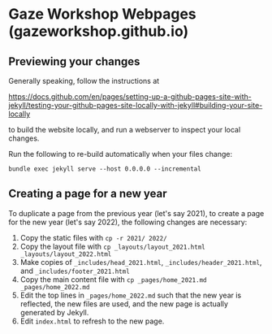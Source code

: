 # Gaze Workshop Webpages (gazeworkshop.github.io)

## Previewing your changes

Generally speaking, follow the instructions at

https://docs.github.com/en/pages/setting-up-a-github-pages-site-with-jekyll/testing-your-github-pages-site-locally-with-jekyll#building-your-site-locally

to build the website locally, and run a webserver to inspect your local changes.

Run the following to re-build automatically when your files change:
```
bundle exec jekyll serve --host 0.0.0.0 --incremental
```

## Creating a page for a new year
To duplicate a page from the previous year (let's say 2021), to create a page for the new year (let's say 2022), the following changes are necessary:

1. Copy the static files with `cp -r 2021/ 2022/`
2. Copy the layout file with `cp _layouts/layout_2021.html _layouts/layout_2022.html`
3. Make copies of `_includes/head_2021.html`, `_includes/header_2021.html`, and `_includes/footer_2021.html`
4. Copy the main content file with `cp _pages/home_2021.md _pages/home_2022.md`
5. Edit the top lines in `_pages/home_2022.md` such that the new year is reflected, the new files are used, and the new page is actually generated by Jekyll.
6. Edit `index.html` to refresh to the new page.
